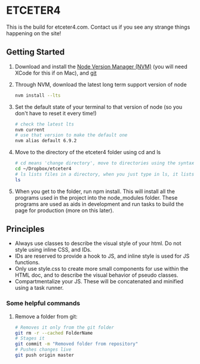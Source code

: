 # ETCETER4
This is the build for etceter4.com. Contact us if you see any strange things happening on the site!

## Getting Started

1. Download and install the [Node Version Manager (NVM)](https://github.com/creationix/nvm)  (you will need XCode for this if on Mac), and [git](https://www.atlassian.com/git/tutorials/install-git/mac-os-x)
2. Through NVM, download the latest long term support version of node

    ```bash
    nvm install --lts
    ```
    
3.  Set the default state of your terminal to that version of node (so you don't have to reset it every time!)

    ```bash
    # check the latest lts
    nvm current
    # use that version to make the default one
    nvm alias default 6.9.2
    ```

4. Move to the directory of the etceter4 folder using cd and ls

    ```bash
    # cd means 'change directory', move to directories using the syntax below
    cd ~/Dropbox/etceter4 
    # ls lists files in a directory, when you just type in ls, it lists the files in the current directory you're in
    ls 
    ```

5. When you get to the folder, run npm install. This will install all the programs used in the project into the node_modules folder. These programs are used as aids in development and run tasks to build the page for production (more on this later).

## Principles

- Always use classes to describe the visual style of your html. Do not style using inline CSS, and IDs.
- IDs are reserved to provide a hook to JS, and inline style is used for JS functions. 
- Only use style.css to create more small components for use within the HTML doc, and to describe the visual behavior of pseudo classes.
- Compartmentalize your JS. These will be concatenated and minified using a task runner.

### Some helpful commands

1. Remove a folder from git:

    ```bash
    # Removes it only from the git folder
    git rm -r --cached FolderName
    # Stages it
    git commit -m "Removed folder from repository"
    # Pushes changes live
    git push origin master
    ```